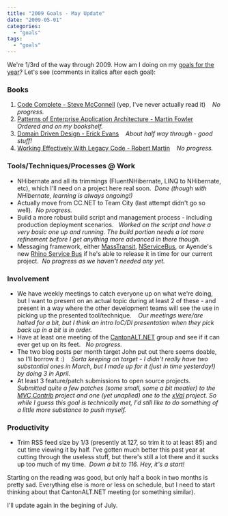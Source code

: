 ```yaml
---
title: "2009 Goals - May Update"
date: "2009-05-01"
categories: 
  - "goals"
tags: 
  - "goals"
---
```


We're 1/3rd of the way through 2009. How am I doing on my [goals for the year](http://darrell.mozingo.net/2009/01/02/new-year-new-goals-2009/)? Let's see (comments in italics after each goal):

### Books

1. [Code Complete - Steve McConnell](http://www.amazon.com/Code-Complete-Practical-Handbook-Construction/dp/0735619670) (yep, I've never actually read it)    _No progress._
2. [Patterns of Enterprise Application Architecture - Martin Fowler](http://www.amazon.com/Enterprise-Application-Architecture-Addison-Wesley-Signature/dp/0321127420/ref=pd_bbs_sr_1?ie=UTF8&s=books&qid=1229896370&sr=8-1)    _Ordered and on my bookshelf._
3. [Domain Driven Design - Erick Evans](http://www.amazon.com/Domain-Driven-Design-Tackling-Complexity-Software/dp/0321125215/ref=sr_1_1?ie=UTF8&s=books&qid=1229896453&sr=1-1)    _About half way through - good stuff!_
4. [Working Effectively With Legacy Code - Robert Martin](http://www.amazon.com/Working-Effectively-Legacy-Robert-Martin/dp/0131177052/ref=sr_1_1?ie=UTF8&s=books&qid=1229896657&sr=1-1)    _No progress._

### Tools/Techniques/Processes @ Work

- NHibernate and all its trimmings (FluentNHibernate, LINQ to NHibernate, etc), which I'll need on a project here real soon.  _Done (though with NHibernate, learning is always ongoing!)_
- Actually move from CC.NET to Team City (last attempt didn't go so well).  _No progress._
- Build a more robust build script and management process - including production deployment scenarios.   _Worked on the script and have a very basic one up and running. The build portion needs a lot more refinement before I get anything more advanced in there though._
- Messaging framework, either [MassTransit](http://code.google.com/p/masstransit/), [NServiceBus](http://www.nservicebus.com/), or Ayende's new [Rhino Service Bus](http://ayende.com/Blog/archive/2008/12/17/rhino-service-bus.aspx) if he's able to release it in time for our current project.  _No progress as we haven't needed any yet._

### Involvement

- We have weekly meetings to catch everyone up on what we're doing, but I want to present on an actual topic during at least 2 of these - and present in a way where the other development teams will see the use in picking up the presented tool/technique.    _Our meetings were/are halted for a bit, but I think an intro IoC/DI presentation when they pick back up in a bit is in order._
- Have at least one meeting of the [CantonALT.NET](http://www.cantonalt.net) group and see if it can ever get up on its feet.   _No progress._
- The two blog posts per month target John put out there seems doable, so I'll borrow it :)    _Sorta keeping on target - I didn't really have two substantial ones in March, but I made up for it (just in time yesterday!) by doing 3 in April._
- At least 3 feature/patch submissions to open source projects.  _Submitted quite a few patches (some small, some a bit meatier) to the [MVC Contrib](http://mvccontrib.codeplex.com/SourceControl/PatchList.aspx) project and one (yet unaplied) one to the [xVal](http://www.codeplex.com/xval) project. So while I guess this goal is technically met, I'd still like to do something of a little more substance to push myself._

### Productivity

- Trim RSS feed size by 1/3 (presently at 127, so trim it to at least 85) and cut time viewing it by half. I've gotten much better this past year at cutting through the useless stuff, but there's still a lot there and it sucks up too much of my time.  _Down a bit to 116. Hey, it's a start!_

Starting on the reading was good, but only half a book in two months is pretty sad. Everything else is more or less on schedule, but I need to start thinking about that CantonALT.NET meeting (or something similar).

I'll update again in the begining of July.
